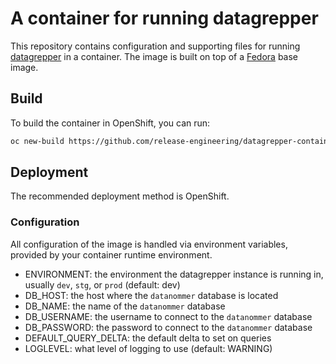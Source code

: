 # A container for running datagrepper

This repository contains configuration and supporting files for running
[datagrepper](https://github.com/fedora-infra/datagrepper) in a container.
The image is built on top of a [Fedora](https://hub.docker.com/_/fedora) base
image.

## Build

To build the container in OpenShift, you can run:
```bash
oc new-build https://github.com/release-engineering/datagrepper-container
```

## Deployment

The recommended deployment method is OpenShift.

### Configuration

All configuration of the image is handled via environment variables,
provided by your container runtime environment.

- ENVIRONMENT: the environment the datagrepper instance is running in,
  usually `dev`, `stg`, or `prod` (default: dev)
- DB_HOST: the host where the `datanommer` database is located
- DB_NAME: the name of the `datanommer` database
- DB_USERNAME: the username to connect to the `datanommer` database
- DB_PASSWORD: the password to connect to the `datanommer` database
- DEFAULT_QUERY_DELTA: the default delta to set on queries
- LOGLEVEL: what level of logging to use (default: WARNING)
